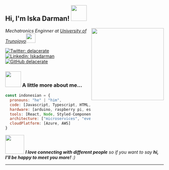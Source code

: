 <h2> Hi, I'm Iska Darman! <img src="https://media.giphy.com/media/mGcNjsfWAjY5AEZNw6/giphy.gif" width="50"></h2>
<img align='right' src="https://media3.giphy.com/media/v1.Y2lkPTc5MGI3NjExMzc5NmIxOTUzMzQ4Mjk4MjZjOTI0ZTc0OTRiMTMxNmIyZTkyZGQyYyZlcD12MV9pbnRlcm5hbF9naWZzX2dpZklkJmN0PXM/kBrSH5C4ps9nyNDo4S/giphy.gif" width="230">
<p><em>Mechatronics Enginner at <a href="https://www.trunojoyo.ac.id/">University of Trunojoyo</a><img src="https://media.giphy.com/media/fYSnHlufseco8Fh93Z/giphy.gif" width="30">
</em></p>

[![Twitter: delacerate](https://img.shields.io/twitter/follow/delacerate?style=social)](https://twitter.com/delacerate)
[![Linkedin: Iskadarman](https://img.shields.io/badge/-iskadarman-blue?style=flat-square&logo=Linkedin&logoColor=white&link=https://www.linkedin.com/in/iskadarman/)](https://www.linkedin.com/in/iskadarman/)
[![GitHub delacerate](https://img.shields.io/github/followers/delacerate?label=follow&style=social)](https://github.com/delacerate)


### <img src="https://media.giphy.com/media/VgCDAzcKvsR6OM0uWg/giphy.gif" width="50"> A little more about me...  

```javascript
const indonesian = {
  pronouns: "he" | "him",
  code: [Javascript, Typescript, HTML, CSS, Python, NodeJS, C++],
  hardware: [arduino, raspberry pi, esp32, esp8266],
  tools: [React, Node, Styled-Components, Docker],
  architecture: ["microservices", "event-driven", "design system pattern"],
  cloudPlatform: [Azure, AWS]
}
```

<img src="https://media0.giphy.com/media/F93d0Wwoy9FrbbiVdV/giphy.gif?cid=ecf05e471ejc35jpngf7gjnadgbjcmm6gr2yqx233sfnvn3f&ep=v1_stickers_search&rid=giphy.gif&ct=s" width="60"> <em><b>I love connecting with different people</b> so if you want to say <b>hi, I'll be happy to meet you more!</b> :)</em>

---
